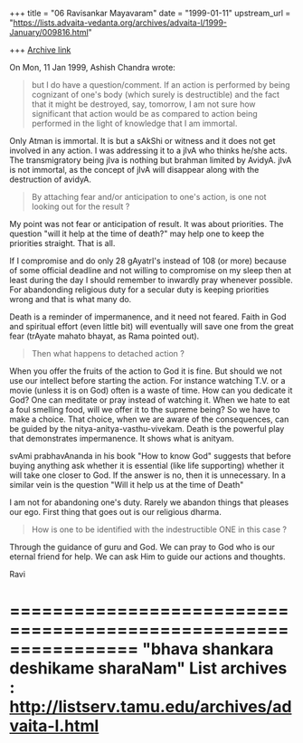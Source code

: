 +++
title = "06 Ravisankar Mayavaram"
date = "1999-01-11"
upstream_url = "https://lists.advaita-vedanta.org/archives/advaita-l/1999-January/009816.html"

+++
[Archive link](https://lists.advaita-vedanta.org/archives/advaita-l/1999-January/009816.html)

On Mon, 11 Jan 1999, Ashish Chandra wrote:

> but I do have a question/comment. If an action is performed by being
> cognizant of one's body (which surely is destructible) and the fact that it
> might be destroyed, say, tomorrow, I am not sure how significant that
> action would be as compared to action being performed in the light of
> knowledge that I am immortal.

Only Atman is immortal. It is but a sAkShi or witness and it does
not get involved in any action. I was addressing it to a jIvA who
thinks he/she acts. The transmigratory being jIva is nothing but
brahman limited by AvidyA. jIvA is not immortal, as the concept
of jIvA will disappear along with the destruction of avidyA.

> By attaching fear and/or anticipation to
> one's action, is one not looking out for the result ?

My point  was not fear or anticipation of result. It was about
priorities. The question "will it help at the time of death?" may
help one to keep the priorities straight. That is all.

If I compromise and do only 28 gAyatrI's instead of 108 (or more)
because of some official deadline and not willing to compromise
on my sleep then  at least during the day I should remember to
inwardly pray whenever possible. For abandonding religious duty
for a secular duty is keeping priorities wrong and that is what
many do.

Death is a reminder of impermanence, and it need not feared.
Faith in God and spiritual effort (even little bit) will
eventually will save one from the great fear (trAyate mahato
bhayat, as Rama pointed out).

>Then what happens to  detached action ?

When you offer the fruits of the action to God it is fine. But
should we not use our intellect before starting the action. For
instance watching T.V. or a movie (unless it is on God) often is
a waste of time. How can you dedicate it God? One can meditate or
pray instead of watching it. When we hate to eat a foul smelling
food, will we offer it to the supreme being? So we have to make a
choice. That choice, when we are aware of the consequences, can
be guided by the nitya-anitya-vasthu-vivekam.  Death is the
powerful play that demonstrates impermanence.  It shows what is
anityam.

svAmi prabhavAnanda in his book "How to know God" suggests that
before buying anything ask whether it is essential (like life
supporting) whether it will take one closer to God. If the answer
is no, then it is unnecessary. In a similar vein is the question
"Will it help us at the time of Death"

I am not for abandoning one's duty. Rarely we abandon things that
pleases our ego. First thing that goes out is our religious
dharma.


>How is one to be identified with the indestructible ONE
> in this case ?

Through the guidance of guru and God. We can pray to God who is
 our eternal friend for help. We can ask Him to guide our actions
and thoughts.


Ravi

================================================================
"bhava shankara deshikame sharaNam"
List archives : http://listserv.tamu.edu/archives/advaita-l.html
================================================================

